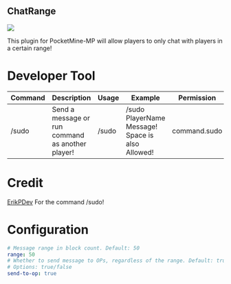 ## ChatRange
[![](https://poggit.pmmp.io/shield.state/ChatRange)](https://poggit.pmmp.io/p/ChatRange)

This plugin for PocketMine-MP will allow players to only chat with players in a certain range!

# Developer Tool
| Command | Description                   | Usage                   | Example                  | Permission |
| ------- | ----------------------------- | ----------------------- | ------------------------ | ----------- |
| /sudo   | Send a message or run command as another player! | /sudo <player> <msg> | /sudo PlayerName Message! Space is also Allowed! | command.sudo |

# Credit
[ErikPDev](https://github.com/ErikPDev) For the command /sudo!

# Configuration
```yaml
# Message range in block count. Default: 50
range: 50
# Whether to send message to OPs, regardless of the range. Default: true
# Options: true/false
send-to-op: true
```

